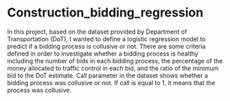 # Construction_bidding_regression
In this project, based on the dataset provided by Department of Transportation (DoT), I wanted to define a logistic regression model to predict if a bidding process is collusive or not. There are some criteria defined in order to investigate whether a bidding process is healthy including the number of bids in each bidding process, the percentage of the money allocated to traffic control in each bid, and the ratio of the minimum bid to the DoT estimate. Call parameter in the dataset shows whether a bidding process was collusive or not. If call is equal to 1, it means that the process was collusive.
